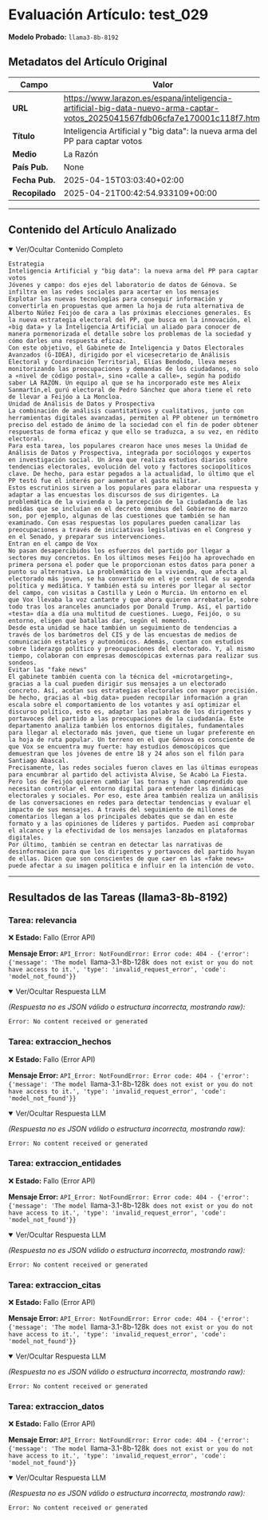 # Evaluación Artículo: test_029
**Modelo Probado:** `llama3-8b-8192`

## Metadatos del Artículo Original

| Campo          | Valor                                      |
|----------------|--------------------------------------------|
| **URL**        | https://www.larazon.es/espana/inteligencia-artificial-big-data-nuevo-arma-captar-votos_2025041567fdb06cfa7e170001c118f7.html           |
| **Título**     | Inteligencia Artificial y "big data": la nueva arma del PP para captar votos       |
| **Medio**      | La Razón         |
| **País Pub.**  | None |
| **Fecha Pub.** | 2025-04-15T03:03:40+02:00 |
| **Recopilado** | 2025-04-21T00:42:54.933109+00:00 |

---

## Contenido del Artículo Analizado

<details open>
<summary>Ver/Ocultar Contenido Completo</summary>

```text
Estrategia
Inteligencia Artificial y "big data": la nueva arma del PP para captar votos
Jóvenes y campo: dos ejes del laboratorio de datos de Génova. Se infiltra en las redes sociales para acertar en los mensajes
Explotar las nuevas tecnologías para conseguir información y convertirla en propuestas que armen la hoja de ruta alternativa de Alberto Núñez Feijóo de cara a las próximas elecciones generales. Es la nueva estrategia electoral del PP, que busca en la innovación, el «big data» y la Inteligencia Artificial un aliado para conocer de manera pormenorizada el detalle sobre los problemas de la sociedad y cómo darles una respuesta eficaz.
Con este objetivo, el Gabinete de Inteligencia y Datos Electorales Avanzados (G-IDEA), dirigido por el vicesecretario de Análisis Electoral y Coordinación Territorial, Elías Bendodo, lleva meses monitorizando las preocupaciones y demandas de los ciudadanos, no solo a «nivel de código postal», sino «calle a calle», según ha podido saber LA RAZÓN. Un equipo al que se ha incorporado este mes Aleix Sanmartín,el gurú electoral de Pedro Sánchez que ahora tiene el reto de llevar a Feijóo a La Moncloa.
Unidad de Análisis de Datos y Prospectiva
La combinación de análisis cuantitativos y cualitativos, junto con herramientas digitales avanzadas, permiten al PP obtener un termómetro preciso del estado de ánimo de la sociedad con el fin de poder obtener respuestas de forma eficaz y que ello se traduzca, a su vez, en rédito electoral.
Para esta tarea, los populares crearon hace unos meses la Unidad de Análisis de Datos y Prospectiva, integrada por sociólogos y expertos en investigación social. Un área que realiza estudios diarios sobre tendencias electorales, evolución del voto y factores sociopolíticos clave. De hecho, para estar pegados a la actualidad, lo último que el PP testó fue el interés por aumentar el gasto militar.
Estos escrutinios sirven a los populares para elaborar una respuesta y adaptar a las encuestas los discursos de sus dirigentes. La problemática de la vivienda o la percepción de la ciudadanía de las medidas que se incluían en el decreto ómnibus del Gobierno de marzo son, por ejemplo, algunas de las cuestiones que también se han examinado. Con esas respuestas los populares pueden canalizar las preocupaciones a través de iniciativas legislativas en el Congreso y en el Senado, y preparar sus intervenciones.
Entran en el campo de Vox
No pasan desapercibidos los esfuerzos del partido por llegar a sectores muy concretos. En los últimos meses Feijóo ha aprovechado en primera persona el poder que le proporcionan estos datos para poner a punto su alternativa. La problemática de la vivienda, que afecta al electorado más joven, se ha convertido en el eje central de su agenda política y mediática. Y también está su interés por llegar al sector del campo, con visitas a Castilla y León o Murcia. Un entorno en el que Vox llevaba la voz cantante y que ahora quieren arrebatarle, sobre todo tras los aranceles anunciados por Donald Trump. Así, el partido «testa» día a día una multitud de cuestiones. Luego, Feijóo, o su entorno, eligen qué batallas dar, según el momento.
Desde esta unidad se hace también un seguimiento de tendencias a través de los barómetros del CIS y de las encuestas de medios de comunicación estatales y autonómicos. Además, cuentan con estudios sobre liderazgo político y preocupaciones del electorado. Y, al mismo tiempo, colaboran con empresas demoscópicas externas para realizar sus sondeos.
Evitar las "fake news"
El gabinete también cuenta con la técnica del «microtargeting», gracias a la cual pueden dirigir sus mensajes a un electorado concreto. Así, acotan sus estrategias electorales con mayor precisión. De hecho, gracias al «big data» pueden recopilar información a gran escala sobre el comportamiento de los votantes y así optimizar el discurso político, esto es, adaptar las palabras de los dirigentes y portavoces del partido a las preocupaciones de la ciudadanía. Este departamento analiza también los entornos digitales, fundamentales para llegar al electorado más joven, que tiene un lugar preferente en la hoja de ruta popular. Un terreno en el que Génova es consciente de que Vox se encuentra muy fuerte: hay estudios demoscópicos que demuestran que los jóvenes de entre 18 y 24 años son el filón para Santiago Abascal.
Precisamente, las redes sociales fueron claves en las últimas europeas para encumbrar al partido del activista Alvise, Se Acabó La Fiesta. Pero los de Feijóo quieren cambiar las tornas y han comprendido que necesitan controlar el entorno digital para entender las dinámicas electorales y sociales. Por eso, este área también realiza un análisis de las conversaciones en redes para detectar tendencias y evaluar el impacto de sus mensajes. A través del seguimiento de millones de comentarios llegan a los principales debates que se dan en este formato y a las opiniones de líderes y partidos. Pueden así comprobar el alcance y la efectividad de los mensajes lanzados en plataformas digitales.
Por último, también se centran en detectar las narrativas de desinformación para que los dirigentes y portavoces del partido huyan de ellas. Dicen que son conscientes de que caer en las «fake news» puede afectar a su imagen política e influir en la intención de voto.
```
</details>

---

## Resultados de las Tareas (llama3-8b-8192)

### Tarea: relevancia

❌ **Estado:** Fallo (Error API)

   **Mensaje Error:** `API_Error: NotFoundError: Error code: 404 - {'error': {'message': 'The model `llama-3.1-8b-128k` does not exist or you do not have access to it.', 'type': 'invalid_request_error', 'code': 'model_not_found'}}`


<details open>
<summary>Ver/Ocultar Respuesta LLM</summary>

_(Respuesta no es JSON válido o estructura incorrecta, mostrando raw):_
```
Error: No content received or generated
```
</details>


### Tarea: extraccion_hechos

❌ **Estado:** Fallo (Error API)

   **Mensaje Error:** `API_Error: NotFoundError: Error code: 404 - {'error': {'message': 'The model `llama-3.1-8b-128k` does not exist or you do not have access to it.', 'type': 'invalid_request_error', 'code': 'model_not_found'}}`


<details open>
<summary>Ver/Ocultar Respuesta LLM</summary>

_(Respuesta no es JSON válido o estructura incorrecta, mostrando raw):_
```
Error: No content received or generated
```
</details>


### Tarea: extraccion_entidades

❌ **Estado:** Fallo (Error API)

   **Mensaje Error:** `API_Error: NotFoundError: Error code: 404 - {'error': {'message': 'The model `llama-3.1-8b-128k` does not exist or you do not have access to it.', 'type': 'invalid_request_error', 'code': 'model_not_found'}}`


<details open>
<summary>Ver/Ocultar Respuesta LLM</summary>

_(Respuesta no es JSON válido o estructura incorrecta, mostrando raw):_
```
Error: No content received or generated
```
</details>


### Tarea: extraccion_citas

❌ **Estado:** Fallo (Error API)

   **Mensaje Error:** `API_Error: NotFoundError: Error code: 404 - {'error': {'message': 'The model `llama-3.1-8b-128k` does not exist or you do not have access to it.', 'type': 'invalid_request_error', 'code': 'model_not_found'}}`


<details open>
<summary>Ver/Ocultar Respuesta LLM</summary>

_(Respuesta no es JSON válido o estructura incorrecta, mostrando raw):_
```
Error: No content received or generated
```
</details>


### Tarea: extraccion_datos

❌ **Estado:** Fallo (Error API)

   **Mensaje Error:** `API_Error: NotFoundError: Error code: 404 - {'error': {'message': 'The model `llama-3.1-8b-128k` does not exist or you do not have access to it.', 'type': 'invalid_request_error', 'code': 'model_not_found'}}`


<details open>
<summary>Ver/Ocultar Respuesta LLM</summary>

_(Respuesta no es JSON válido o estructura incorrecta, mostrando raw):_
```
Error: No content received or generated
```
</details>
